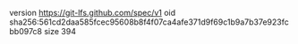 version https://git-lfs.github.com/spec/v1
oid sha256:561cd2daa585fcec95608b8f4f07ca4afe371d9f69c1b9a7b37e923fcbb097c8
size 394

